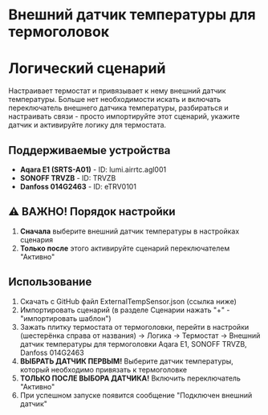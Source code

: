 # Внешний датчик температуры для термоголовок
# Логический сценарий


Настраивает термостат и привязывает к нему внешний датчик температуры.
Больше нет необходимости искать и включать переключатель внешнего датчика температуры, разбираться и настраивать связи - просто импортируйте этот сценарий, укажите датчик и активируйте логику для термостата.

## Поддерживаемые устройства
- **Aqara E1 (SRTS-A01)** - ID: lumi.airrtc.agl001
- **SONOFF TRVZB** - ID: TRVZB  
- **Danfoss 014G2463** - ID: eTRV0101

## ⚠️ ВАЖНО! Порядок настройки
1. **Сначала** выберите внешний датчик температуры в настройках сценария
2. **Только после** этого активируйте сценарий переключателем "Активно"

## Использование
1. Cкачать с GitHub файл ExternalTempSensor.json (ссылка ниже)
2. Импортировать сценарий (в разделе Сценарии нажать "+" - "импортировать шаблон")
3. Зажать плитку термостата от термоголовки, перейти в настройки (шестерёнка справа от названия) -> Логика -> Термостат -> Внешний датчик температуры для термоголовки Aqara E1, SONOFF TRVZB, Danfoss 014G2463
4. **ВЫБРАТЬ ДАТЧИК ПЕРВЫМ!** Выберите датчик температуры, который необходимо привязать к термоголовке
5. **ТОЛЬКО ПОСЛЕ ВЫБОРА ДАТЧИКА!** Включить переключатель "Активно"
6. При успешном запуске появится сообщение "Подключен внешний датчик"